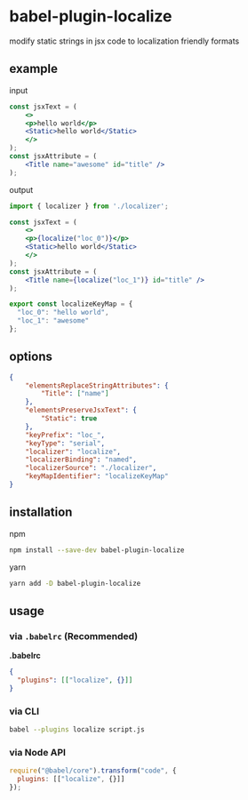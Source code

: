 # babel-plugin-localize
modify static strings in jsx code to localization friendly formats

## example

input
```jsx
const jsxText = (
    <>
    <p>hello world</p>
    <Static>hello world</Static>
    </>
);
const jsxAttribute = (
    <Title name="awesome" id="title" />
);

```
output
```jsx
import { localizer } from './localizer';

const jsxText = (
    <>
    <p>{localize("loc_0")}</p>
    <Static>hello world</Static>
    </>
);
const jsxAttribute = (
    <Title name={localize("loc_1")} id="title" />
);

export const localizeKeyMap = {
  "loc_0": "hello world",
  "loc_1": "awesome"
};
```

## options
```json
{
    "elementsReplaceStringAttributes": {
        "Title": ["name"]
    },
    "elementsPreserveJsxText": {
        "Static": true
    },
    "keyPrefix": "loc_",
    "keyType": "serial",
    "localizer": "localize",
    "localizerBinding": "named",
    "localizerSource": "./localizer",
    "keyMapIdentifier": "localizeKeyMap"
}
```

## installation
npm
```sh
npm install --save-dev babel-plugin-localize
```
yarn
```sh
yarn add -D babel-plugin-localize
```

## usage

### via `.babelrc` (Recommended)

**.babelrc**

```json
{
  "plugins": [["localize", {}]]
}
```

### via CLI

```sh
babel --plugins localize script.js
```

### via Node API

```javascript
require("@babel/core").transform("code", {
  plugins: [["localize", {}]]
});
```